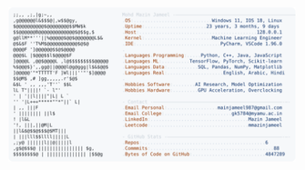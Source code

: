 <picture>
  <source srcset="https://raw.githubusercontent.com/mmazinjameel/mmazinjameel/main/dark_mode.svg?v=1739506308" media="(prefers-color-scheme: dark)">
  <img src="https://raw.githubusercontent.com/mmazinjameel/mmazinjameel/main/light_mode.svg?v=1739506308">
</picture>
